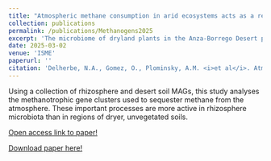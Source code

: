 ```yaml
---
title: "Atmospheric methane consumption in arid ecosystems acts as a reverse chimney and is accelerated by plant-methanotroph biomes"
collection: publications
permalink: /publications/Methanogens2025
excerpt: 'The microbiome of dryland plants in the Anza-Borrego Desert pulls methane from the air more effectively than unvegetated soils.'
date: 2025-03-02
venue: 'ISME'
paperurl: ''
citation: 'Delherbe, N.A., Gomez, O., Plominsky, A.M. <i>et al</i>. Atmospheric methane consumption in arid ecosystems acts as a reverse chimney and is accelerated by plant-methanotroph biomes. <i>ISME</i> (2025).'
---
```

Using a collection of rhizosphere and desert soil MAGs, this study analyses the methanotrophic gene clusters used to sequester methane from the atmosphere. These important processes are more active in rhizosphere microbiota than in regions of dryer, unvegetated soils.

[Open access link to paper!](https://doi.org/10.1093/ismejo/wraf026)

[Download paper here!](/files/Methanogens2025.pdf)